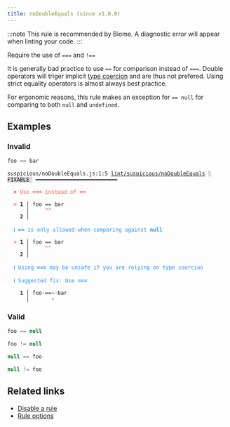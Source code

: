 ```yaml
---
title: noDoubleEquals (since v1.0.0)
---
```



:::note
This rule is recommended by Biome. A diagnostic error will appear when linting your code.
:::

Require the use of `===` and `!==`

It is generally bad practice to use `==` for comparison instead of
`===`. Double operators will triger implicit [type coercion](https://developer.mozilla.org/en-US/docs/Glossary/Type_coercion)
and are thus not prefered. Using strict equality operators is almost
always best practice.

For ergonomic reasons, this rule makes an exception for `== null` for
comparing to both `null` and `undefined`.

## Examples

### Invalid

```jsx
foo == bar
```

<pre class="language-text"><code class="language-text">suspicious/noDoubleEquals.js:1:5 <a href="https://biomejs.dev/lint/rules/noDoubleEquals">lint/suspicious/noDoubleEquals</a> <span style="color: #000; background-color: #ddd;"> FIXABLE </span> ━━━━━━━━━━━━━━━━━━━━━━━━━━

<strong><span style="color: Tomato;">  </span></strong><strong><span style="color: Tomato;">✖</span></strong> <span style="color: Tomato;">Use </span><span style="color: Tomato;"><strong>===</strong></span><span style="color: Tomato;"> instead of </span><span style="color: Tomato;"><strong>==</strong></span>
  
<strong><span style="color: Tomato;">  </span></strong><strong><span style="color: Tomato;">&gt;</span></strong> <strong>1 │ </strong>foo == bar
   <strong>   │ </strong>    <strong><span style="color: Tomato;">^</span></strong><strong><span style="color: Tomato;">^</span></strong>
    <strong>2 │ </strong>
  
<strong><span style="color: rgb(38, 148, 255);">  </span></strong><strong><span style="color: rgb(38, 148, 255);">ℹ</span></strong> <span style="color: rgb(38, 148, 255);"><strong>==</strong></span><span style="color: rgb(38, 148, 255);"> is only allowed when comparing against </span><span style="color: rgb(38, 148, 255);"><strong>null</strong></span>
  
<strong><span style="color: Tomato;">  </span></strong><strong><span style="color: Tomato;">&gt;</span></strong> <strong>1 │ </strong>foo == bar
   <strong>   │ </strong>    <strong><span style="color: Tomato;">^</span></strong><strong><span style="color: Tomato;">^</span></strong>
    <strong>2 │ </strong>
  
<strong><span style="color: rgb(38, 148, 255);">  </span></strong><strong><span style="color: rgb(38, 148, 255);">ℹ</span></strong> <span style="color: rgb(38, 148, 255);">Using </span><span style="color: rgb(38, 148, 255);"><strong>===</strong></span><span style="color: rgb(38, 148, 255);"> may be unsafe if you are relying on type coercion</span>
  
<strong><span style="color: rgb(38, 148, 255);">  </span></strong><strong><span style="color: rgb(38, 148, 255);">ℹ</span></strong> <span style="color: rgb(38, 148, 255);">Suggested fix</span><span style="color: rgb(38, 148, 255);">: </span><span style="color: rgb(38, 148, 255);">Use </span><span style="color: rgb(38, 148, 255);"><strong>===</strong></span>
  
<strong>  </strong><strong>  1 │ </strong>foo<span style="opacity: 0.8;">·</span>==<span style="color: MediumSeaGreen;">=</span><span style="opacity: 0.8;">·</span>bar
<strong>  </strong><strong>    │ </strong>      <span style="color: MediumSeaGreen;">+</span>    
</code></pre>

### Valid

```jsx
foo == null
```

```jsx
foo != null
```

```jsx
null == foo
```

```jsx
null != foo
```

## Related links

- [Disable a rule](/linter/#disable-a-lint-rule)
- [Rule options](/linter/#rule-options)
